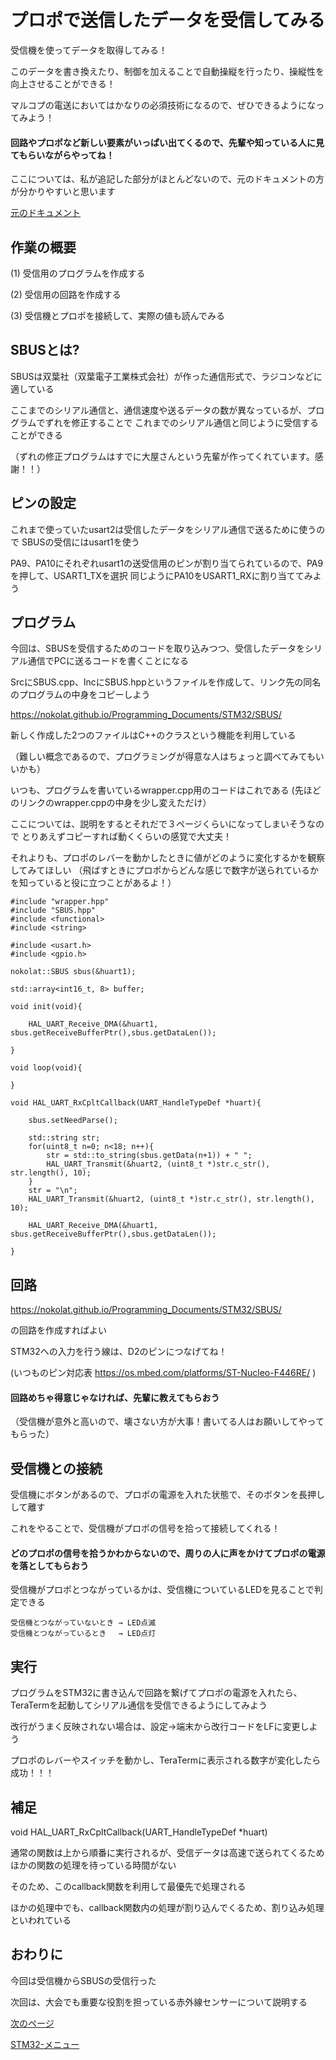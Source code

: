 # プロポで送信したデータを受信してみる

受信機を使ってデータを取得してみる！

このデータを書き換えたり、制御を加えることで自動操縦を行ったり、操縦性を向上させることができる！

マルコプの電送においてはかなりの必須技術になるので、ぜひできるようになってみよう！

#### 回路やプロポなど新しい要素がいっぱい出てくるので、先輩や知っている人に見てもらいながらやってね！

ここについては、私が追記した部分がほとんどないので、元のドキュメントの方が分かりやすいと思います

[元のドキュメント](https://nokolat.github.io/Programming_Documents/STM32/SBUS/)

## 作業の概要

(1) 受信用のプログラムを作成する

(2) 受信用の回路を作成する

(3) 受信機とプロポを接続して、実際の値も読んでみる

## SBUSとは?

SBUSは双葉社（双葉電子工業株式会社）が作った通信形式で、ラジコンなどに適している

ここまでのシリアル通信と、通信速度や送るデータの数が異なっているが、プログラムでずれを修正することで
これまでのシリアル通信と同じように受信することができる

（ずれの修正プログラムはすでに大屋さんという先輩が作ってくれています。感謝！！）

## ピンの設定

これまで使っていたusart2は受信したデータをシリアル通信で送るために使うので
SBUSの受信にはusart1を使う

PA9、PA10にそれぞれusart1の送受信用のピンが割り当てられているので、PA9を押して、USART1_TXを選択
同じようにPA10をUSART1_RXに割り当ててみよう

## プログラム

今回は、SBUSを受信するためのコードを取り込みつつ、受信したデータをシリアル通信でPCに送るコードを書くことになる

SrcにSBUS.cpp、IncにSBUS.hppというファイルを作成して、リンク先の同名のプログラムの中身をコピーしよう

https://nokolat.github.io/Programming_Documents/STM32/SBUS/

新しく作成した2つのファイルはC++のクラスという機能を利用している

（難しい概念であるので、プログラミングが得意な人はちょっと調べてみてもいいかも）

いつも、プログラムを書いているwrapper.cpp用のコードはこれである
(先ほどのリンクのwrapper.cppの中身を少し変えただけ）

ここについては、説明をするとそれだで３ページくらいになってしまいそうなので
とりあえずコピーすれば動くくらいの感覚で大丈夫！

それよりも、プロポのレバーを動かしたときに値がどのように変化するかを観察してみてほしい
（飛ばすときにプロポからどんな感じで数字が送られているかを知っていると役に立つことがあるよ！）

```
#include "wrapper.hpp"
#include "SBUS.hpp"
#include <functional>
#include <string>

#include <usart.h>
#include <gpio.h>

nokolat::SBUS sbus(&huart1);

std::array<int16_t, 8> buffer;

void init(void){

    HAL_UART_Receive_DMA(&huart1, sbus.getReceiveBufferPtr(),sbus.getDataLen());

}

void loop(void){

}

void HAL_UART_RxCpltCallback(UART_HandleTypeDef *huart){

    sbus.setNeedParse();

    std::string str;
    for(uint8_t n=0; n<18; n++){
        str = std::to_string(sbus.getData(n+1)) + " ";
        HAL_UART_Transmit(&huart2, (uint8_t *)str.c_str(), str.length(), 10);
    }
    str = "\n";
    HAL_UART_Transmit(&huart2, (uint8_t *)str.c_str(), str.length(), 10);

    HAL_UART_Receive_DMA(&huart1, sbus.getReceiveBufferPtr(),sbus.getDataLen());

}
```

## 回路

https://nokolat.github.io/Programming_Documents/STM32/SBUS/

の回路を作成すればよい

STM32への入力を行う線は、D2のピンにつなげてね！

(いつものピン対応表 https://os.mbed.com/platforms/ST-Nucleo-F446RE/ )

#### 回路めちゃ得意じゃなければ、先輩に教えてもらおう
（受信機が意外と高いので、壊さない方が大事！書いてる人はお願いしてやってもらった）

## 受信機との接続

受信機にボタンがあるので、プロポの電源を入れた状態で、そのボタンを長押しして離す

これをやることで、受信機がプロポの信号を拾って接続してくれる！

#### どのプロポの信号を拾うかわからないので、周りの人に声をかけてプロポの電源を落としてもらおう

受信機がプロポとつながっているかは、受信機についているLEDを見ることで判定できる
```
受信機とつながっていないとき → LED点滅
受信機とつながっているとき　 → LED点灯
```

## 実行

プログラムをSTM32に書き込んで回路を繋げてプロポの電源を入れたら、TeraTermを起動してシリアル通信を受信できるようにしてみよう

改行がうまく反映されない場合は、設定→端末から改行コードをLFに変更しよう

プロポのレバーやスイッチを動かし、TeraTermに表示される数字が変化したら成功！！！

## 補足

void HAL_UART_RxCpltCallback(UART_HandleTypeDef *huart)

通常の関数は上から順番に実行されるが、受信データは高速で送られてくるため
ほかの関数の処理を待っている時間がない

そのため、このcallback関数を利用して最優先で処理される

ほかの処理中でも、callback関数内の処理が割り込んでくるため、割り込み処理といわれている

## おわりに

今回は受信機からSBUSの受信行った

次回は、大会でも重要な役割を担っている赤外線センサーについて説明する

[次のページ](15_赤外線センサー.md)

[STM32-メニュー](index.md)
